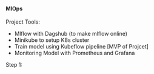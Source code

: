 #### MlOps #####

Project Tools:
- Mlflow with Dagshub (to make mlflow online)
- Minikube to setup K8s cluster
- Train model using Kubeflow pipeline [MVP of Projcet]
- Monitoring Model with Prometheus and Grafana

Step 1:
